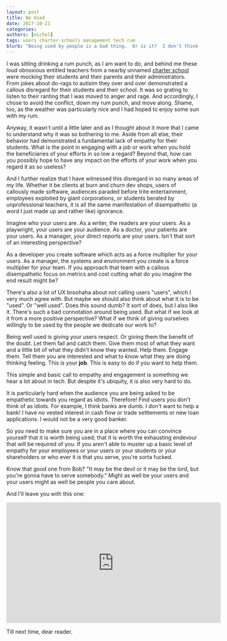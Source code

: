 ```yaml
---
layout: post
title: Be Used
date: 2017-10-21
categories: 
authors: [nichol]
tags: users charter-schools management tech rum
blurb: "Being used by people is a bad thing.  Or is it?  I don't think it is.  Maybe it's just another way to think about how to be the most useful you can be?"
---
```


I was sitting drinking a rum punch, as I am want to do, and behind me these loud obnoxious entitled teachers from a nearby unnamed [charter school](http://www.generationschools.org/) were mocking their students and their parents and their administrators. From jokes about do-rags to autisim they over and over demonstrated a callous disregard for their students and their school. It was so grating to listen to their ranting that I was moved to anger and rage.  And accordingly, I chose to avoid the conflict, down my rum punch, and move along. Shame, too, as the weather was particularly nice and I had hoped to enjoy some sun with my rum. 

Anyway, it wasn't until a little later and as I thought about it more that I came to understand why it was so bothering to me. Aside from all else, their behavior had demonstrated a fundamental lack of empathy for their students. What is the point in engaging with a job or work when you hold the beneficiaries of your efforts in so low a regard? Beyond that, how can you possibly hope to have any impact on the efforts of your work when you regard it as so useless?

And I further realize that I have witnessed this disregard in so many areas of my life. Whether it be clients at burn and churn dev shops, users of callously made software, audiences paraded before trite entertainment, employees exploited by giant corporations, or students berated by unprofessional teachers, it is all the same manifestation of disempathetic (a word I just made up and rather like) ignorance. 

Imagine who your users are.  As a writer, the readers are your users. As a playwright, your users are your audience.  As a doctor, your patients are your users.  As a manager, your direct reports are your users.  Isn't that sort of an interesting perspective?

As a developer you create software which acts as a force multiplier for your users. As a manager, the systems and environment you create is a force multiplier for your team. If you approach that team with a callous disempathetic focus on metrics and cost cutting what do you imagine the end result might be?

There's also a lot of UX broohaha about not calling users "users", which I very much agree with.  But maybe we should also think about what it is to be "used".  Or "well used".  Does this sound dumb?  It sort of does, but I also like it.  There's such a bad connotation around being used.  But what if we look at it from a more positive perspective?  What if we think of giving ourselves willingly to be used by the people we dedicate our work to?

Being well used is giving your users respect.  Or giving them the benefit of the doubt. Let them fail and catch them. Give them most of what they want and a little bit of what they didn't know they wanted. Help them. Engage them. Tell them you are interested and what to know what they are doing thinking feeling. This is your **job**.  This is easy to do if you want to help them.

This simple and basic call to empathy and engagement is something we hear a lot about in tech. But despite it's ubiquity, it is also very hard to do. 

It is particularly hard when the audience you are being asked to be empathetic towards you regard as idiots. Therefore! Find users you don't think of as idiots. For example, I think banks are dumb. I don't want to help a bank! I have no vested interest in cash flow or trade settlements or new loan applications.  I would not be a very good banker.

So you need to make sure you are in a place where you can convince yourself that it is worth being used; that it is worth the exhausting endevour that will be required of you.  If you aren't able to muster up a basic level of empathy for your employees or your users or your students or your shareholders or who ever it is that you serve, you're sorta fucked.

Know that good one from Bob?  "It may be the devil or it may be the lord, but you're gonna have to serve somebody."  Might as well be your users and your users might as well be people you care about.

And I'll leave you with this one:  

<iframe width="560" height="315" src="https://www.youtube.com/embed/EZldnP0lhHA?rel=0&amp;showinfo=0" frameborder="0" allowfullscreen></iframe>

Till next time, dear reader.  